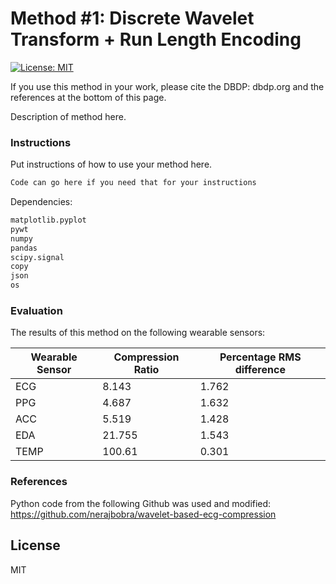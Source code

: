 # Method #1: Discrete Wavelet Transform + Run Length Encoding

[![License: MIT](https://img.shields.io/badge/License-MIT-yellow.svg)](https://opensource.org/licenses/MIT)

If you use this method in your work, please cite the DBDP: dbdp.org and the references at the bottom of this page.

Description of method here.


### Instructions

Put instructions of how to use your method here.

```sh
Code can go here if you need that for your instructions
```

Dependencies:

```sh
matplotlib.pyplot
pywt
numpy
pandas
scipy.signal
copy
json
os
```

### Evaluation

The results of this method on the following wearable sensors:

| Wearable Sensor | Compression Ratio | Percentage RMS difference |
| ------ | ------ | ------ | 
| ECG | 8.143 | 1.762 |
| PPG | 4.687 | 1.632 |
| ACC | 5.519 | 1.428 |
| EDA | 21.755 | 1.543 |
| TEMP | 100.61 | 0.301 |



### References

Python code from the following Github was used and modified:
https://github.com/nerajbobra/wavelet-based-ecg-compression


License
----

MIT



[//]: # (These are reference links used in the body of this note and get stripped out when the markdown processor does its job. There is no need to format nicely because it shouldn't be seen. Thanks SO - http://stackoverflow.com/questions/4823468/store-comments-in-markdown-syntax)


   [dill]: <https://github.com/joemccann/dillinger>
   [git-repo-url]: <https://github.com/joemccann/dillinger.git>
   [john gruber]: <http://daringfireball.net>
   [df1]: <http://daringfireball.net/projects/markdown/>
   [markdown-it]: <https://github.com/markdown-it/markdown-it>
   [Ace Editor]: <http://ace.ajax.org>
   [node.js]: <http://nodejs.org>
   [Twitter Bootstrap]: <http://twitter.github.com/bootstrap/>
   [jQuery]: <http://jquery.com>
   [@tjholowaychuk]: <http://twitter.com/tjholowaychuk>
   [express]: <http://expressjs.com>
   [AngularJS]: <http://angularjs.org>
   [Gulp]: <http://gulpjs.com>

   [PlDb]: <https://github.com/joemccann/dillinger/tree/master/plugins/dropbox/README.md>
   [PlGh]: <https://github.com/joemccann/dillinger/tree/master/plugins/github/README.md>
   [PlGd]: <https://github.com/joemccann/dillinger/tree/master/plugins/googledrive/README.md>
   [PlOd]: <https://github.com/joemccann/dillinger/tree/master/plugins/onedrive/README.md>
   [PlMe]: <https://github.com/joemccann/dillinger/tree/master/plugins/medium/README.md>
   [PlGa]: <https://github.com/RahulHP/dillinger/blob/master/plugins/googleanalytics/README.md>
